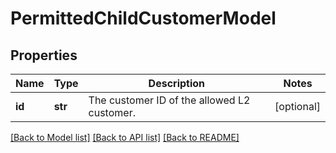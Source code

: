 # PermittedChildCustomerModel

## Properties
Name | Type | Description | Notes
------------ | ------------- | ------------- | -------------
**id** | **str** | The customer ID of the allowed L2 customer. | [optional] 

[[Back to Model list]](../README.md#documentation-for-models) [[Back to API list]](../README.md#documentation-for-api-endpoints) [[Back to README]](../README.md)

